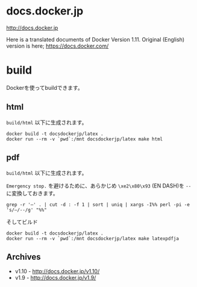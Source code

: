 # docs.docker.jp

http://docs.docker.jp

Here is a translated documents  of Docker Version 1.11. 
Original (English) version is here; https://docs.docker.com/ 

# build

Dockerを使ってbuildできます。

## html

`build/html` 以下に生成されます。

```
docker build -t docsdockerjp/latex .
docker run --rm -v `pwd`:/mnt docsdockerjp/latex make html
```

## pdf

`build/html` 以下に生成されます。

`Emergency stop.` を避けるために、あらかじめ `\xe2\x80\x93` (EN DASH)を `--` に変換しておきます。

```
grep -r '–' . | cut -d : -f 1 | sort | uniq | xargs -I%% perl -pi -e 's/–/--/g' "%%"
```

そしてビルド

```
docker build -t docsdockerjp/latex .
docker run --rm -v `pwd`:/mnt docsdockerjp/latex make latexpdfja
```

## Archives

* v1.10 - http://docs.docker.jp/v1.10/
* v1.9 - http://docs.docker.jp/v1.9/
